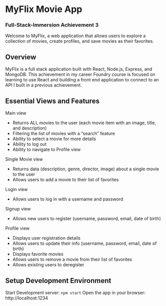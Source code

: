 # MyFlix Movie App
### Full-Stack-Immersion Achievement 3
Welcome to MyFlix, a web application that allows users to explore a collection of movies, create profiles, and save movies as their favorites.
## Overview
MyFlix is a full stack application built with React, Node.js, Express, and MongoDB. This achievement in my career Foundry course is focused on learning to use React and building a front end application to connect to an API I built in a previous achievement.
## Essential Views and Features
Main view
- Returns ALL movies to the user (each movie item with an image, title, and description)
- Filtering the list of movies with a “search” feature
- Ability to select a movie for more details
- Ability to log out
- Ability to navigate to Profile view

Single Movie view
- Returns data (description, genre, director, image) about a single movie to the user
- Allows users to add a movie to their list of favorites

Login view
- Allows users to log in with a username and password

Signup view
- Allows new users to register (username, password, email, date of birth)

Profile view
- Displays user registration details
- Allows users to update their info (username, password, email, date of birth)
- Displays favorite movies
- Allows users to remove a movie from their list of favorites
- Allows existing users to deregister
## Setup Development Environment
Start Development server:
`npm start`
Open the app in your browser: http://localhost:1234